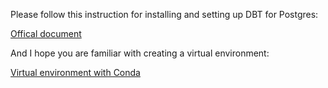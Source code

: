 
Please follow this instruction for installing and setting up DBT for Postgres:

[Offical document](https://docs.getdbt.com/docs/core/connect-data-platform/postgres-setup)

And I hope you are familiar with creating a virtual environment:

[Virtual environment with Conda](https://numdifftools.readthedocs.io/en/stable/how-to/create_virtual_env_with_conda.html)
